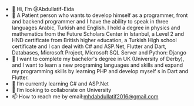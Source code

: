 - 👋 Hi, I’m @Abdullatif-Eida
- 👀 A Patient person who wants to develop himself as a programmer, front and backend programmer and I have the ability to speak in three languages Arabic, Turkish and English. I hold       a degree in physics and mathematics from the Future Scholars Center in Istanbul, a Level 2 and HND certificate from British higher education, a Turkish High school certificate and       I can deal with C# and ASP.Net, Flutter and Dart, Databases, Microsoft Project, Microsoft SQL Server and Python: Django
- 🥅 I want to complete my bachelor's degree in UK (University of Derby), and I want to learn a new programing languages and skills and expand my programming skills by learning PHP and       develop myself s in Dart and Flutter.
- 🌱 I’m currently learning C# and ASP.Net
- 💞️ I’m looking to collaborate on University
- 📫 How to reach me by email:mhdabdullatif2016@gmail.com

<!---
Abdullatif-Eida/Abdullatif-Eida is a ✨ special ✨ repository because its `README.md` (this file) appears on your GitHub profile.
You can click the Preview link to take a look at your changes.
--->
